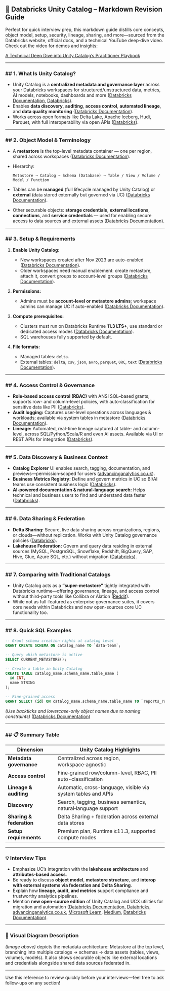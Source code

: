 ## 🧠 Databricks Unity Catalog – Markdown Revision Guide

Perfect for quick interview prep, this markdown guide distills core concepts, object model, setup, security, lineage, sharing, and more—sourced from the Databricks website, official docs, and a technical YouTube deep‑dive video.
Check out the video for demos and insights:

[A Technical Deep Dive into Unity Catalog’s Practitioner Playbook](https://www.youtube.com/watch?v=vwIujIbqEKQ&utm_source=chatgpt.com)

---

### ## 1. What Is Unity Catalog?

* Unity Catalog is a **centralized metadata and governance layer** across your Databricks workspaces for structured/unstructured data, metrics, AI models, notebooks, dashboards and more ([Databricks Documentation][1], [Databricks][2]).
* Enables **data discovery**, **auditing**, **access control**, **automated lineage**, and **data quality monitoring** ([Databricks Documentation][1]).
* Works across open formats like Delta Lake, Apache Iceberg, Hudi, Parquet, with full interoperability via open APIs ([Databricks][2]).

---

### ## 2. Object Model & Terminology

* A **metastore** is the top-level metadata container — one per region, shared across workspaces ([Databricks Documentation][1]).
* Hierarchy:

  ```
  Metastore → Catalog → Schema (Database) → Table / View / Volume / Model / Function
  ```
* Tables can be **managed** (full lifecycle managed by Unity Catalog) or **external** (data stored externally but governed via UC) ([Databricks Documentation][1]).
* Other securable objects: **storage credentials**, **external locations**, **connections**, and **service credentials** — used for enabling secure access to data sources and external assets ([Databricks Documentation][1]).

---

### ## 3. Setup & Requirements

1. **Enable Unity Catalog:**

   * New workspaces created after Nov 2023 are auto-enabled ([Databricks Documentation][3]).
   * Older workspaces need manual enablement: create metastore, attach it, convert groups to account-level groups ([Databricks Documentation][3]).
2. **Permissions:**

   * Admins must be **account‑level or metastore admins**; workspace admins can manage UC if auto-enabled ([Databricks Documentation][3]).
3. **Compute prerequisites:**

   * Clusters must run on Databricks Runtime **11.3 LTS+**, use standard or dedicated access modes ([Databricks Documentation][1]).
   * SQL warehouses fully supported by default.
4. **File formats:**

   * Managed tables: `delta`.
   * External tables: `delta`, `csv`, `json`, `avro`, `parquet`, `ORC`, `text` ([Databricks Documentation][1]).

---

### ## 4. Access Control & Governance

* **Role-based access control (RBAC)** with ANSI SQL–based grants; supports row- and column-level policies, with auto‑classification for sensitive data like PII ([Databricks][2]).
* **Audit logging:** Captures user-level operations across languages & workloads; available via system tables in metastore ([Databricks Documentation][1]).
* **Lineage:** Automated, real-time lineage captured at table- and column-level, across SQL/Python/Scala/R and even AI assets. Available via UI or REST APIs for integration ([Databricks][4]).

---

### ## 5. Data Discovery & Business Context

* **Catalog Explorer** UI enables search, tagging, documentation, and previews—permission‑scoped for users ([advancinganalytics.co.uk][5]).
* **Business Metrics Registry:** Define and govern metrics in UC so BI/AI teams use consistent business logic ([Databricks][2]).
* **AI‑powered documentation & natural‑language search:** Helps technical and business users to find and understand data faster ([Databricks][2]).

---

### ## 6. Data Sharing & Federation

* **Delta Sharing:** Secure, live data sharing across organizations, regions, or clouds—without replication. Works with Unity Catalog governance policies ([Databricks][2]).
* **Lakehouse Federation:** Govern and query data residing in external sources (MySQL, PostgreSQL, Snowflake, Redshift, BigQuery, SAP, Hive, Glue, Azure SQL, etc.) without migration ([Databricks][2]).

---

### ## 7. Comparing with Traditional Catalogs

* Unity Catalog acts as a **“super-metastore”** tightly integrated with Databricks runtime—offering governance, lineage, and access control without third-party tools like Collibra or Alation ([Reddit][6]).
* While not as full-featured as enterprise governance suites, it covers core needs within Databricks and now open-sources core UC functionality too.

---

### ## 8. Quick SQL Examples

```sql
-- Grant schema creation rights at catalog level
GRANT CREATE SCHEMA ON catalog_name TO `data-team`;

-- Query which metastore is active
SELECT CURRENT_METASTORE();

-- Create a table in Unity Catalog
CREATE TABLE catalog_name.schema_name.table_name (
  id INT,
  name STRING
);

-- Fine‑grained access
GRANT SELECT (id) ON catalog_name.schema_name.table_name TO `reports_role`;
```

*(Use backticks and lowercase-only object names due to naming constraints)* ([Databricks Documentation][1])

---

### ## 📋 Summary Table

| Dimension                | Unity Catalog Highlights                                      |
| ------------------------ | ------------------------------------------------------------- |
| **Metadata governance**  | Centralized across region, workspace‑agnostic                 |
| **Access control**       | Fine‑grained row/column-level, RBAC, PII auto-classification  |
| **Lineage & auditing**   | Automatic, cross-language, visible via system tables and APIs |
| **Discovery**            | Search, tagging, business semantics, natural‑language support |
| **Sharing & federation** | Delta Sharing + federation across external data stores        |
| **Setup requirements**   | Premium plan, Runtime ≥11.3, supported compute modes          |

---

### 💡 Interview Tips

* Emphasize UC’s integration with the **lakehouse architecture** and **attributes-based access**.
* Be ready to discuss **object model**, **metastore structure**, and **interop with external systems via federation and Delta Sharing**.
* Explain how **lineage, audit, and metrics** support compliance and trustworthy analytics pipelines.
* Mention **new open‑source edition** of Unity Catalog and UCX utilities for migration and automation ([Databricks Documentation][1], [Databricks][2], [advancinganalytics.co.uk][5], [Microsoft Learn][7], [Medium][8], [Databricks Documentation][3]).

---

### 🧩 Visual Diagram Description

*(Image above)* depicts the metadata architecture: Metastore at the top level, branching into multiple catalogs → schemas → data assets (tables, views, volumes, models). It also shows securable objects like external locations and credentials alongside shared data sources federated in.

---

Use this reference to review quickly before your interviews—feel free to ask follow‑ups on any section!

[1]: https://docs.databricks.com/aws/en/data-governance/unity-catalog/?utm_source=chatgpt.com "What is Unity Catalog? - Databricks Documentation"
[2]: https://www.databricks.com/product/unity-catalog?utm_source=chatgpt.com "Unity Catalog | Databricks"
[3]: https://docs.databricks.com/aws/en/data-governance/unity-catalog/get-started?utm_source=chatgpt.com "Get started with Unity Catalog - Databricks Documentation"
[4]: https://www.databricks.com/resources/demos/videos/data-governance/unity-catalog-overview?utm_source=chatgpt.com "Unified Governance for All Data and AI Assets - Databricks"
[5]: https://www.advancinganalytics.co.uk/blog/2024/2/5/guide-to-databricks-unity-catalog?utm_source=chatgpt.com "An Ultimate Guide to Databricks Unity Catalog - Advancing Analytics"
[6]: https://www.reddit.com/r/dataengineering/comments/1dgfm2m/can_someone_explain_unity_catalog_from_first/?utm_source=chatgpt.com "Can someone explain unity catalog from first principles? Is there a ..."
[7]: https://learn.microsoft.com/en-us/azure/databricks/data-governance/unity-catalog/?utm_source=chatgpt.com "What is Unity Catalog? - Azure Databricks | Microsoft Learn"
[8]: https://oindrila-chakraborty88.medium.com/introduction-to-unity-catalog-in-databricks-214980333008?utm_source=chatgpt.com "Introduction to Unity Catalog in Databricks | by Oindrila Chakraborty"
